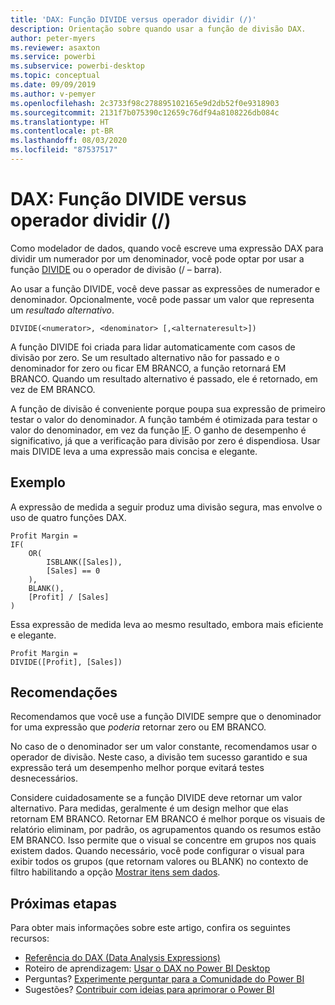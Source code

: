 ```yaml
---
title: 'DAX: Função DIVIDE versus operador dividir (/)'
description: Orientação sobre quando usar a função de divisão DAX.
author: peter-myers
ms.reviewer: asaxton
ms.service: powerbi
ms.subservice: powerbi-desktop
ms.topic: conceptual
ms.date: 09/09/2019
ms.author: v-pemyer
ms.openlocfilehash: 2c3733f98c278895102165e9d2db52f0e9318903
ms.sourcegitcommit: 2131f7b075390c12659c76df94a8108226db084c
ms.translationtype: HT
ms.contentlocale: pt-BR
ms.lasthandoff: 08/03/2020
ms.locfileid: "87537517"
---
```

# <a name="dax-divide-function-vs-divide-operator-"></a>DAX: Função DIVIDE versus operador dividir (/)

Como modelador de dados, quando você escreve uma expressão DAX para dividir um numerador por um denominador, você pode optar por usar a função [DIVIDE](/dax/divide-function-dax) ou o operador de divisão (/ – barra).

Ao usar a função DIVIDE, você deve passar as expressões de numerador e denominador. Opcionalmente, você pode passar um valor que representa um _resultado alternativo_.

```dax
DIVIDE(<numerator>, <denominator> [,<alternateresult>])
```

A função DIVIDE foi criada para lidar automaticamente com casos de divisão por zero. Se um resultado alternativo não for passado e o denominador for zero ou ficar EM BRANCO, a função retornará EM BRANCO. Quando um resultado alternativo é passado, ele é retornado, em vez de EM BRANCO.

A função de divisão é conveniente porque poupa sua expressão de primeiro testar o valor do denominador. A função também é otimizada para testar o valor do denominador, em vez da função [IF](/dax/if-function-dax). O ganho de desempenho é significativo, já que a verificação para divisão por zero é dispendiosa. Usar mais DIVIDE leva a uma expressão mais concisa e elegante.

## <a name="example"></a>Exemplo

A expressão de medida a seguir produz uma divisão segura, mas envolve o uso de quatro funções DAX.

```dax
Profit Margin =
IF(
    OR(
        ISBLANK([Sales]),
        [Sales] == 0
    ),
    BLANK(),
    [Profit] / [Sales]
)
```

Essa expressão de medida leva ao mesmo resultado, embora mais eficiente e elegante.

```dax
Profit Margin =
DIVIDE([Profit], [Sales])
```

## <a name="recommendations"></a>Recomendações

Recomendamos que você use a função DIVIDE sempre que o denominador for uma expressão que _poderia_ retornar zero ou EM BRANCO.

No caso de o denominador ser um valor constante, recomendamos usar o operador de divisão. Neste caso, a divisão tem sucesso garantido e sua expressão terá um desempenho melhor porque evitará testes desnecessários.

Considere cuidadosamente se a função DIVIDE deve retornar um valor alternativo. Para medidas, geralmente é um design melhor que elas retornam EM BRANCO. Retornar EM BRANCO é melhor porque os visuais de relatório eliminam, por padrão, os agrupamentos quando os resumos estão EM BRANCO. Isso permite que o visual se concentre em grupos nos quais existem dados. Quando necessário, você pode configurar o visual para exibir todos os grupos (que retornam valores ou BLANK) no contexto de filtro habilitando a opção [Mostrar itens sem dados](../create-reports/desktop-show-items-no-data.md).

## <a name="next-steps"></a>Próximas etapas

Para obter mais informações sobre este artigo, confira os seguintes recursos:

- [Referência do DAX (Data Analysis Expressions)](/dax/)
- Roteiro de aprendizagem: [Usar o DAX no Power BI Desktop](https://docs.microsoft.com/learn/paths/dax-power-bi/)
- Perguntas? [Experimente perguntar para a Comunidade do Power BI](https://community.powerbi.com/)
- Sugestões? [Contribuir com ideias para aprimorar o Power BI](https://ideas.powerbi.com)
